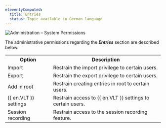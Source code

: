 ```yaml
---
eleventyComputed:
  title: Entries
  status: Topic available in German language
---
```

![Administration – System Permissions](https://webdevolutions.azureedge.net/docs/en/server/ServerOp0060.png)

The administrative permissions regarding the ***Entries*** section are described below.
<table>
	<tr>
		<th>
Option
		</th>
		<th>
Description
		</th>
	</tr>
	<tr>
		<td>
Import
		</td>
		<td>
Restrain the import privilege to certain users.
		</td>
	</tr>
	<tr>
		<td>
Export
		</td>
		<td>
Restrain the export privilege to certain users.
		</td>
	</tr>
	<tr>
		<td>
Add in root
		</td>
		<td>
Restrain creating entries in root to certain users.
		</td>
	</tr>
	<tr>
		<td>
{{ en.VLT }} settings
		</td>
		<td>
Restrain access to {{ en.VLT }} settings to certain users.
		</td>
	</tr>
	<tr>
		<td>
Session recording
		</td>
		<td>
Restrain access to the session recording feature.
		</td>
	</tr>
</table>
